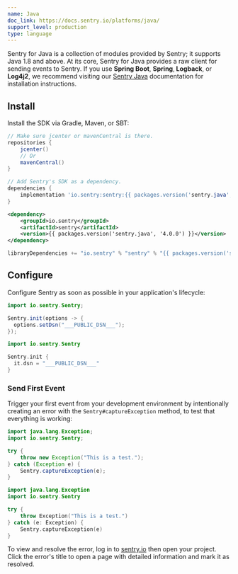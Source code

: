 ```yaml
---
name: Java
doc_link: https://docs.sentry.io/platforms/java/
support_level: production
type: language
---
```


<Alert level="info">
    Sentry for Java is a collection of modules provided by Sentry; it supports Java 1.8 and above. At its core, Sentry for Java provides a raw client for sending events to Sentry. If you use <strong>Spring Boot</strong>, <strong>Spring</strong>,<strong> Logback</strong>, or <strong>Log4j2</strong>, we recommend visiting our <a href="https://docs.sentry.io/platforms/java/">Sentry Java</a> documentation for installation instructions.
</Alert>

## Install

Install the SDK via Gradle, Maven, or SBT:

```groovy {filename:build.gradle}
// Make sure jcenter or mavenCentral is there.
repositories {
    jcenter()
    // Or
    mavenCentral()
}

// Add Sentry's SDK as a dependency.
dependencies {
    implementation 'io.sentry:sentry:{{ packages.version('sentry.java', '4.0.0') }}'
}
```

```xml {tabTitle:Maven}{filename:pom.xml}
<dependency>
    <groupId>io.sentry</groupId>
    <artifactId>sentry</artifactId>
    <version>{{ packages.version('sentry.java', '4.0.0') }}</version>
</dependency>
```

```scala {tabTitle:SBT}
libraryDependencies += "io.sentry" % "sentry" % "{{ packages.version('sentry.java', '4.0.0') }}"
```

## Configure

Configure Sentry as soon as possible in your application's lifecycle:

```java {tabTitle: Java}
import io.sentry.Sentry;

Sentry.init(options -> {
  options.setDsn("___PUBLIC_DSN___");
});
```

```kotlin {tabTitle: Kotlin}
import io.sentry.Sentry

Sentry.init {
  it.dsn = "___PUBLIC_DSN___"
}
```

### Send First Event

Trigger your first event from your development environment by intentionally creating an error with the `Sentry#captureException` method, to test that everything is working:


```java {tabTitle: Java}
import java.lang.Exception;
import io.sentry.Sentry;

try {
    throw new Exception("This is a test.");
} catch (Exception e) {
    Sentry.captureException(e);
}
```

```kotlin {tabTitle: Kotlin}
import java.lang.Exception
import io.sentry.Sentry

try {
    throw Exception("This is a test.")
} catch (e: Exception) {
    Sentry.captureException(e)
}
```

To view and resolve the error, log in to <a href="https://sentry.io/">sentry.io</a> then open your project. Click the error's title to open a page with detailed information and mark it as resolved.
